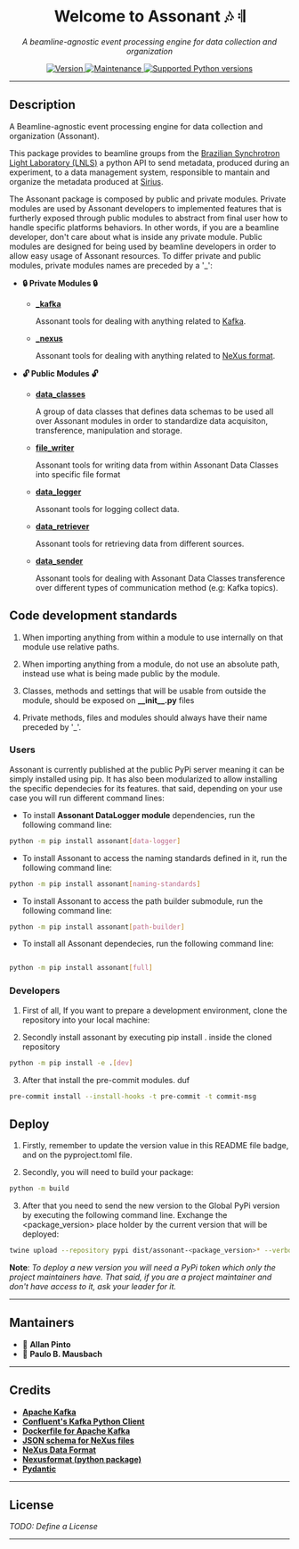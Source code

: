 <h1 align="center">
    Welcome to Assonant 🎶 𝄇
</h1>
<p align="center">
    <em>A beamline-agnostic event processing engine for data collection and organization</em>
</p>
<p align="center">
<a href="https://gitlab.cnpem.br/GCD/data-management/assonant#readme" target="_blank">
    <img alt="Version" src="https://img.shields.io/badge/version-2.4.5-blue.svg?cacheSeconds=2592000"/>
</a>
<a href="https://gitlab.cnpem.br/GCD/data-science/data-management/assonant/commits/dev" target="_blank">
    <img alt="Maintenance" src="https://img.shields.io/badge/Developing%3F-yes-green.svg"/>
</a>
<a href="https://pypi.org/project/fastapi" target="_blank">
    <img src="https://img.shields.io/badge/pyversions-3.8|3.9|3.10|3.11-green" alt="Supported Python versions">
</a>
</p>

---

## Description

A Beamline-agnostic event processing engine for data collection and organization (Assonant).

This package provides to beamline groups from the [Brazilian Synchrotron Light Laboratory (LNLS)](https://lnls.cnpem.br/) a python API to send metadata, produced during an experiment, to a data management system, responsible to mantain and organize the metadata produced at [Sirius](https://lnls.cnpem.br/sirius-en/).

The Assonant package is composed by public and private modules. Private modules are used by Assonant developers to implemented features that is furtherly exposed through public modules to abstract from final user how to handle specific platforms behaviors. In other words, if you are a beamline developer, don't care about what is inside any private module. Public modules are designed for being used by beamline developers in order to allow easy usage of Assonant resources. To differ private and public modules, private modules names are preceded by a '_':

- **🔒 Private Modules 🔒**

    -   **[_kafka](/assonant/_kafka/)**

        Assonant tools for dealing with anything related to [Kafka](https://kafka.apache.org/).

    -   **[_nexus](/assonant/_nexus/)**

        Assonant tools for dealing with anything related to [NeXus format](https://github.com/nexpy/nexusformat).

- **🔓 Public Modules 🔓**

    -   **[data_classes](/assonant/data_classes/)**

        A group of data classes that defines data schemas to be used all over Assonant modules in order
        to standardize data acquisiton, transference, manipulation and storage.

    -   **[file_writer](/assonant/file_writer/)**

        Assonant tools for writing data from within Assonant Data Classes into specific file format

    -   **[data_logger](/assonant/data_logger/)**

        Assonant tools for logging collect data.

    -   **[data_retriever](/assonant/data_retriever/)**

        Assonant tools for retrieving data from different sources.

    -   **[data_sender](/assonant/data_sender/)**

        Assonant tools for dealing with Assonant Data Classes transference over different types
        of communication method (e.g: Kafka topics).

 

## Code development standards

1. When importing anything from within a module to use internally on that module use relative paths.

2. When importing anything from a module, do not use an absolute path, instead use what is being made public by the module.

3. Classes, methods and settings that will be usable from outside the module, should be exposed on __\_\_init\_\_.py__ files

4. Private methods, files and modules should always have their name preceded by '_'.

### Users

Assonant is currently published at the public PyPi server meaning it can be simply installed using pip. It has also been modularized to allow installing the specific dependecies for its features. that said, depending on your use case you will run different command lines:  


* To install **Assonant DataLogger module** dependencies, run the following command line:

```bash
python -m pip install assonant[data-logger]
```

* To install Assonant to access the naming standards defined in it, run the following command line:

```bash
python -m pip install assonant[naming-standards]
```

* To install Assonant to access the path builder submodule, run the following command line:

```bash
python -m pip install assonant[path-builder]
```

* To install all Assonant dependecies, run the following command line:
```bash

python -m pip install assonant[full]
```

### Developers

1. First of all, If you want to prepare a development environment, clone the repository into your local machine:

2. Secondly install assonant by executing pip install . inside the cloned repository
```bash
python -m pip install -e .[dev]
```

3. After that install the pre-commit modules.
duf
```bash
pre-commit install --install-hooks -t pre-commit -t commit-msg
```

## Deploy

1. Firstly, remember to update the version value in this README file badge, and on the pyproject.toml file.

2. Secondly, you will need to build your package:

```bash
python -m build
```

3. After that you need to send the new version to the Global PyPi version by executing the following command line. Exchange the <package_version> place holder by the current version that will be deployed:


```bash
twine upload --repository pypi dist/assonant-<package_version>* --verbose
```

**Note**: *To deploy a new version you will need a PyPi token which only the project maintainers have. That said, if you are a project maintainer and don't have access to it, ask your leader for it.*

---

## Mantainers

-   👤 **Allan Pinto**
-   👤 **Paulo B. Mausbach**

<!-- ---

## 🤝 Contributing

---

Contributions, issues and feature requests are welcome!<br />Feel free to check [issues page](https://gitlab.cnpem.br/GCDdata-management/assonant/issues). You can also take a look at the [contributing guide](https://gitlab.cnpem.br/GCD/data-management/assonant/blob/master/CONTRIBUTING.md) -->

---

## Credits

-   **[Apache Kafka](https://github.com/apache/kafka)**
-   **[Confluent's Kafka Python Client](https://github.com/confluentinc/confluent-kafka-python)**
-   **[Dockerfile for Apache Kafka](https://github.com/wurstmeister/kafka-docker)**
-   **[JSON schema for NeXus files](https://github.com/ess-dmsc/nexus-json)**
-   **[NeXus Data Format](https://www.nexusformat.org/)**
-   **[Nexusformat (python package)](https://github.com/nexpy/nexusformat)**
-   **[Pydantic](https://github.com/pydantic/pydantic)**

---

## License

_TODO: Define a License_

---

<!-- This project is [MIT](https://gitlab.cnpem.br/GCD/data-management/assonant/blob/master/LICENSE) licensed. -->
